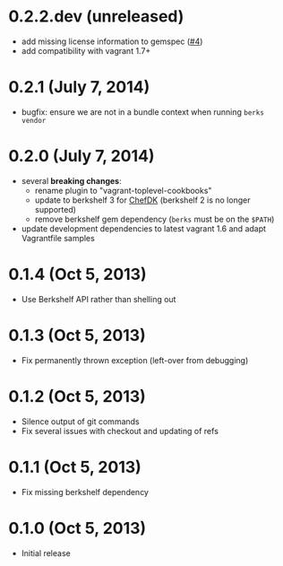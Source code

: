 
# 0.2.2.dev (unreleased)

 * add missing license information to gemspec ([#4](https://github.com/tknerr/vagrant-toplevel-cookbooks/issues/4))
 * add compatibility with vagrant 1.7+

# 0.2.1 (July 7, 2014)

 * bugfix: ensure we are not in a bundle context when running `berks vendor`

# 0.2.0 (July 7, 2014)
   
 * several **breaking changes**:
   * rename plugin to "vagrant-toplevel-cookbooks"
   * update to berkshelf 3 for [ChefDK](http://www.getchef.com/downloads/chef-dk) (berkshelf 2 is no longer supported)
   * remove berkshelf gem dependency (`berks` must be on the `$PATH`)
 * update development dependencies to latest vagrant 1.6 and adapt Vagrantfile samples

# 0.1.4 (Oct 5, 2013)

 * Use Berkshelf API rather than shelling out

# 0.1.3 (Oct 5, 2013)

 * Fix permanently thrown exception (left-over from debugging)

# 0.1.2 (Oct 5, 2013)

 * Silence output of git commands
 * Fix several issues with checkout and updating of refs

# 0.1.1 (Oct 5, 2013)

 * Fix missing berkshelf dependency

# 0.1.0 (Oct 5, 2013)

 * Initial release
